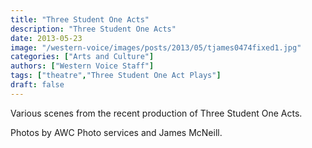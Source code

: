 ```yaml
---
title: "Three Student One Acts"
description: "Three Student One Acts"
date: 2013-05-23
image: "/western-voice/images/posts/2013/05/tjames0474fixed1.jpg"
categories: ["Arts and Culture"]
authors: ["Western Voice Staff"]
tags: ["theatre","Three Student One Act Plays"]
draft: false
---
```

Various scenes from the recent production of Three Student One Acts.

Photos by AWC Photo services and James McNeill.